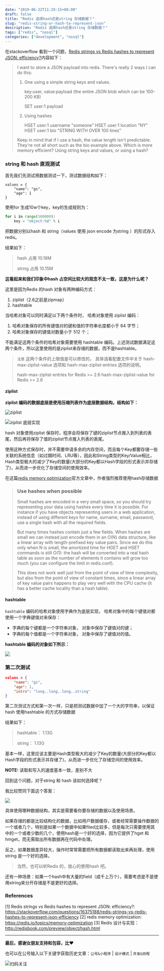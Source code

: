 ```yaml
---
date: "2019-06-22T11:29:15+08:00"
draft: false
title: "Redis 选择hash还是string 存储数据？"
slug: "redis-string-or-hash-to-represent-json"
description: "Redis 选择hash还是string 存储数据？"
tags: ["redis", "nosql"]
categories: ["development", "nosql"]
---
```


在stackoverflow 看到一个问题，[Redis strings vs Redis hashes to represent JSON: efficiency?](https://stackoverflow.com/questions/16375188/redis-strings-vs-redis-hashes-to-represent-json-efficiency)内容如下：

> I want to store a JSON payload into redis. There's really 2 ways I can do this:
>
> 1. One using a simple string keys and values.
>
>    key:user, value:payload (the entire JSON blob which can be 100-200 KB)
>
>    SET user:1 payload
>
> 2. Using hashes
> 
>     HSET user:1 username "someone"
>     HSET user:1 location "NY"
>     HSET user:1 bio "STRING WITH OVER 100 lines"
> 
> Keep in mind that if I use a hash, the value length isn't predictable. They're not all short such as the bio example above.
> Which is more memory efficient? Using string keys and values, or using a hash?

### string 和 hash 直观测试

首先我们先测试用数据测试一下，测试数据结构如下：



```jsonjs o
values = {
    "name": "gs",
    "age": 1
}
```



使用for 生成10w个key，key的生成规则为：



```python
for i in range(100000):
    key = "object:%d" % i
```



把数据分别以hash 和 string（values 使用 json encode 为string ）的形式存入redis。

结果如下：



>  hash 占用 10.16M
>
> string 占用 10.15M



**这看起来和我们印象中hash 占空间比较大的观念不太一致，这是为什么呢？**

这里是因为Redis 的hash 对象有两种编码方式：

1. ziplist（2.6之前是zipmap）
2. hashtable

当哈希对象可以同时满足以下两个条件时， 哈希对象使用 ziplist 编码：

1. 哈希对象保存的所有键值对的键和值的字符串长度都小于 64 字节；
2. 哈希对象保存的键值对数量小于 512 个；

不能满足这两个条件的哈希对象需要使用 hashtable 编码。上述测试数据满足这两个条件，所以这里使用的是ziplist来存储的数据，而不是hashtable。



> `注意`
> 这两个条件的上限值是可以修改的， 具体请看配置文件中关于 hash-max-ziplist-value 选项和 hash-max-ziplist-entries 选项的说明。
>
> hash-max-ziplist-entries for Redis >= 2.6
> hash-max-ziplist-value for Redis >= 2.6



#### ziplist

**ziplist 编码的数据底层是使用压缩列表作为底层数据结构，结构如下：**

![ziplist](http://media.gusibi.mobi/Ir11LH8z_BiQW8eVl2OXaKERDyO5V5cXkx1OqNaeGWBuqo1Z6WZRss_YP98mnJuc)

![ziplist 底层实现](http://media.gusibi.mobi/EinQ3TgdfGywd8GtAk93ksSzJeZsf7cBSBxEMgtrt9SM2MAvQcLoxvuGeQSdFS7W)



hash 对象使用ziplist 保存时，程序会将保存了键的ziplist节点推入到列表的表尾，然后再将保存了值的ziplist节点推入列表的表尾。

使用这种方式保存时，并不需要申请多余的内存空间，而且每个Key都要存储一些关联的系统信息（如过期时间、LRU等），因此和String类型的Key/Value相比，Hash类型极大的减少了Key的数量(大部分的Key都以Hash字段的形式表示并存储了)，从而进一步优化了存储空间的使用效率。

在这篇[redis memory optimization](https://redis.io/topics/memory-optimization)官方文章中，作者强烈推荐使用hash存储数据



> ### Use hashes when possible
>
>  Small hashes are encoded in a very small space, so you should try representing your data using hashes every time it is possible. For instance if you have objects representing users in a web application, instead of using different keys for name, surname, email, password, use a single hash with all the required fields.
> 
>  But many times hashes contain just a few fields. When hashes are small we can instead just encode them in an O(N) data structure, like a linear array with length-prefixed key value pairs. Since we do this only when N is small, the amortized time for HGET and HSET commands is still O(1): the hash will be converted into a real hash table as soon as the number of elements it contains will grow too much (you can configure the limit in redis.conf).
>
>  This does not work well just from the point of view of time complexity, but also from the point of view of constant times, since a linear array of key value pairs happens to play very well with the CPU cache (it has a better cache locality than a hash table).



#### hashtable

 `hashtable` 编码的哈希对象使用字典作为底层实现， 哈希对象中的每个键值对都使用一个字典键值对来保存：

- 字典的每个键都是一个字符串对象， 对象中保存了键值对的键；
- 字典的每个值都是一个字符串对象， 对象中保存了键值对的值。

**hashtable 编码的对象如下所示：**

![](http://media.gusibi.mobi/uxuYAXAcsW_18WeIiiwGNTbMqWbncG6Vd143kyizERZgYMmBggKd4EK_zkIva7AQ)

### 第二次测试



```json
values = {
    "name": "gs",
    "age": 1,
    "intro": "long..long..long..string"
}
```



第二次测试方式和第一次一样，只是把测试数据中加了一个大的字符串，以保证hash 使用hashtable 的方式存储数据

结果如下：



> hashtable： 1.13G
>
> string：        1.13G

基本一样，这里应该主要是Hash类型极大的减少了Key的数量(大部分的Key都以Hash字段的形式表示并存储了)，从而进一步优化了存储空间的使用效率。



**NOTE:** 读取和写入的速度基本一致，差别不大



回到这个问题，对于string 和 hash 该如何选择呢？

我比较赞同下面这个答案：

![](http://media.gusibi.mobi/5v4pyfA4GAF4q-BnGujmFveL24N6uGWuhISE5RXYThGUtZlot_-H5OTymX4ANnNr)

具体使用哪种数据结构，其实是需要看你要存储的数据以及使用场景。

如果存储的都是比较结构化的数据，比如用户数据缓存，或者经常需要操作数据的一个或者几个，特别是如果一个数据中如果filed比较多，但是每次只需要使用其中的一个或者少数的几个，使用hash是一个好的选择，因为它提供了hget 和 hmget，而无需取出所有数据再在代码中处理。

反之，如果数据差异较大，操作时常常需要把所有数据都读取出来再处理，使用string 是一个好的选择。



> 当然，也可以听Redis 的，放心的使用hash 吧。



还有一种场景：如果一个hash中有大量的field（成千上万个），需要考虑是不是使用string来分开存储是不是更好的选择。


### References

[1] Redis strings vs Redis hashes to represent JSON: efficiency?: https://stackoverflow.com/questions/16375188/redis-strings-vs-redis-hashes-to-represent-json-efficiency
[2] redis memory optimization: https://redis.io/topics/memory-optimization
[3] Redis 设计与实现： http://redisbook.com/preview/object/hash.html

------


**最后，感谢女朋友支持和包容，比❤️**

也可以在公号输入以下关键字获取历史文章：`公号&小程序` | `设计模式` | `并发&协程`

![扫码关注](http://media.gusibi.mobi/zHqNew3j1brVxSoTkjOerslhnB_ZpchcOXf60lFUxiZ5YtnCHs5HrJNOP14go6Ea)
